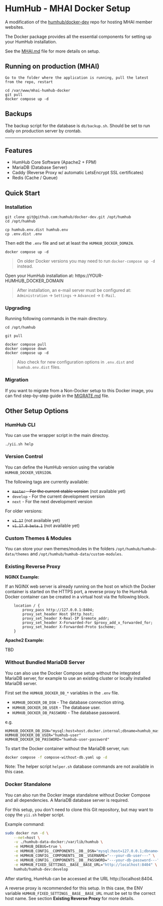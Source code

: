 # HumHub - MHAI Docker Setup

A modification of the [humhub/docker-dev](https://github.com/humhub/docker-dev) repo for hosting MHAI member websites.

The Docker package provides all the essential components for setting up your HumHub installation.

See the [MHAI.md](./MHAI.md) file for more details on setup.

## Running on production (MHAI)

```
Go to the folder where the application is running, pull the latest from the repo, restart

cd /var/www/mhai-humhub-docker
git pull
docker compose up -d
```

## Backups

The backup script for the database is `db/backup.sh`. Should be set to run daily on production server by crontab.

------------------------------------------------------------------------------------------------------------------------


## Features

- HumHub Core Software (Apache2 + FPM)
- MariaDB (Database Server)
- Caddy (Reverse Proxy w/ automatic LetsEncrypt SSL certificates)
- Redis (Cache / Queue)

## Quick Start

### Installation

```
git clone git@github.com:humhub/docker-dev.git /opt/humhub
cd /opt/humhub

cp humhub.env.dist humhub.env
cp .env.dist .env
```

Then edit the `.env` file and set at least the `HUMHUB_DOCKER_DOMAIN`.

```
docker compose up -d
```

> On older Docker versions you may need to run `docker-compose up -d` instead. 

Open your HumHub installation at: https://YOUR-HUMHUB_DOCKER_DOMAIN

> After installation, an e-mail server must be configured at: `Administration` -> `Settings` -> `Advanced` -> `E-Mail`.

### Upgrading

Running following commands in the main directory.

```
cd /opt/humhub

git pull

docker compose pull
docker compose down
docker compose up -d
```

> Also check for new configuration options in `.env.dist` and `humhub.env.dist` files.

### Migration

If you want to migrate from a Non-Docker setup to this Docker image, you can find step-by-step guide in the [MIGRATE.md](MIGRATE.md) file. 

## Other Setup Options

### HumHub CLI 

You can use the wrapper script in the main directoy.

```
./yii.sh help
```

### Version Control

You can define the HumHub version using the variable `HUMHUB_DOCKER_VERSION`. 

The following tags are currently available:
- ~~`master` - For the current stable version~~ (not available yet)
- `develop` - For the current development version
- `next` - For the next development version

For older versions:
- ~~`v1.17`~~ (not available yet)
- ~~`v1.17.0-beta.1`~~ (not available yet)

### Custom Themes & Modules

You can store your own themes/modules in the  folders `/opt/humhub/humhub-data/themes` and `/opt/humhub/humhub-data/custom-modules`. 

### Existing Reverse Proxy

**NGINX Example:** 

If an NGINX web server is already running on the host on which the Docker container is started on the HTTPS port, a reverse proxy to the HumHub Docker container can be created in a virtual host via the following block. 

```
   	location / {
		proxy_pass http://127.0.0.1:8404;
		proxy_set_header Host $http_host;
		proxy_set_header X-Real-IP $remote_addr;
		proxy_set_header X-Forwarded-For $proxy_add_x_forwarded_for;
		proxy_set_header X-Forwarded-Proto $scheme;
	}
```    

**Apache2 Example:** 

TBD

### Without Bundled MariaDB Server

You can also use the Docker Compose setup without the integrated MariaDB server, for example to use an existing cluster
or locally installed MariaDB server.

First set the `HUMHUB_DOCKER_DB_*` variables in the `.env` file.

- `HUMHUB_DOCKER_DB_DSN` - The database connection string.
- `HUMHUB_DOCKER_DB_USER` - The database user.
- `HUMHUB_DOCKER_DB_PASSWORD` - The database password.

e.g.

```env
HUMHUB_DOCKER_DB_DSN="mysql:host=host.docker.internal;dbname=humhub_master"
HUMHUB_DOCKER_DB_USER="humhub-user"
HUMHUB_DOCKER_DB_PASSWORD="humhub-user-password"
```

To start the Docker container without the MariaDB server, run:

```bash
docker compose -f compose-without-db.yaml up -d
``` 

Note: The helper script `helper.sh` database commands are not available in this case.

### Docker Standalone

You can also run the Docker image standalone without Docker Compose and all dependencies. 
A MariaDB database server is required.

For this setup, you don't need to clone this Git repository, but may want to copy the `yii.sh` helper script.

Example command:

```bash
sudo docker run -d \
    --net=host \
    -v ./humhub-data-docker:/var/lib/humhub \
    -e HUMHUB_DEBUG=true \
    -e HUMHUB_CONFIG__COMPONENTS__DB__DSN="mysql:host=127.0.0.1;dbname=---your-db-name---" \
    -e HUMHUB_CONFIG__COMPONENTS__DB__USERNAME="---your-db-user---" \
    -e HUMHUB_CONFIG__COMPONENTS__DB__PASSWORD="---your-db-password---" \
    -e HUMHUB_FIXED_SETTINGS__BASE__BASE_URL="http://localhost:8404" \
    humhub/humhub-dev:develop
```

After starting, HumHub can be accessed at the URL http://localhost:8404.

A reverse proxy is recommended for this setup. In this case, the ENV variable `HUMHUB_FIXED_SETTINGS__BASE__BASE_URL` 
must be set to the correct host name. See section **Existing Reverse Proxy** for more details.